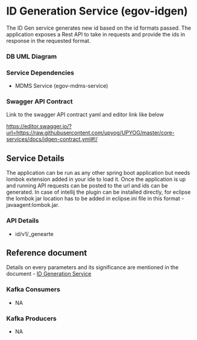 # ID Generation Service (egov-idgen)

The ID Gen service generates new id based on the id formats passed. The application exposes a Rest API to take in requests and provide the ids in response in the requested format. 

### DB UML Diagram



### Service Dependencies

- MDMS Service (egov-mdms-service)

### Swagger API Contract

Link to the swagger API contract yaml and editor link like below

https://editor.swagger.io/?url=https://raw.githubusercontent.com/upyog/UPYOG/master/core-services/docs/idgen-contract.yml#!/


## Service Details

The application can be run as any other spring boot application but needs lombok extension added in your ide to load it. Once the application is up and running API requests can be posted to the url and ids can be generated.
In case of intellij the plugin can be installed directly, for eclipse the lombok jar location has to be added in eclipse.ini file in this format -javaagent:lombok.jar.


### API Details

- id/v1/_genearte

## Reference document

Details on every parameters and its significance are mentioned in the document - [ID Generation Service](https://upyog-docs.gitbook.io/upyog-v-1.0/upyog-1/platform/configure-upyog/configuring-services/id-generation-service)

### Kafka Consumers

- NA

### Kafka Producers

- NA
